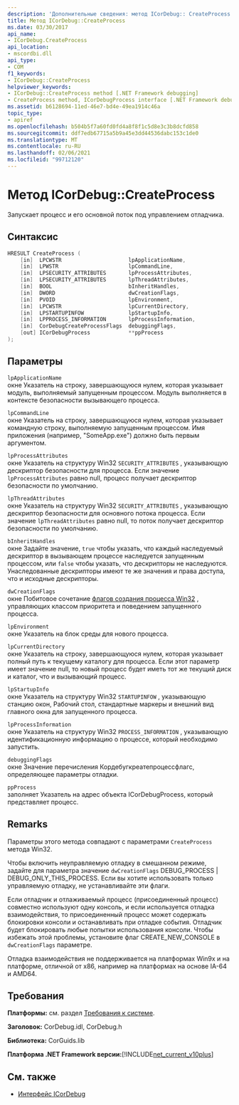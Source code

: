 ```yaml
---
description: 'Дополнительные сведения: метод ICorDebug:: CreateProcess'
title: Метод ICorDebug::CreateProcess
ms.date: 03/30/2017
api_name:
- ICorDebug.CreateProcess
api_location:
- mscordbi.dll
api_type:
- COM
f1_keywords:
- ICorDebug::CreateProcess
helpviewer_keywords:
- ICorDebug::CreateProcess method [.NET Framework debugging]
- CreateProcess method, ICorDebugProcess interface [.NET Framework debugging]
ms.assetid: b6128694-11ed-46e7-bd4e-49ea1914c46a
topic_type:
- apiref
ms.openlocfilehash: b504b5f7a60fd0fd4a8f8f1c5d8e3c3b8dcfd858
ms.sourcegitcommit: ddf7edb67715a5b9a45e3dd44536dabc153c1de0
ms.translationtype: MT
ms.contentlocale: ru-RU
ms.lasthandoff: 02/06/2021
ms.locfileid: "99712120"
---
```

# <a name="icordebugcreateprocess-method"></a>Метод ICorDebug::CreateProcess

Запускает процесс и его основной поток под управлением отладчика.  
  
## <a name="syntax"></a>Синтаксис  
  
```cpp  
HRESULT CreateProcess (  
    [in]  LPCWSTR                     lpApplicationName,  
    [in]  LPWSTR                      lpCommandLine,  
    [in]  LPSECURITY_ATTRIBUTES       lpProcessAttributes,  
    [in]  LPSECURITY_ATTRIBUTES       lpThreadAttributes,  
    [in]  BOOL                        bInheritHandles,  
    [in]  DWORD                       dwCreationFlags,  
    [in]  PVOID                       lpEnvironment,  
    [in]  LPCWSTR                     lpCurrentDirectory,  
    [in]  LPSTARTUPINFOW              lpStartupInfo,  
    [in]  LPPROCESS_INFORMATION       lpProcessInformation,  
    [in]  CorDebugCreateProcessFlags  debuggingFlags,  
    [out] ICorDebugProcess            **ppProcess  
);  
```  
  
## <a name="parameters"></a>Параметры  

 `lpApplicationName`  
 окне Указатель на строку, завершающуюся нулем, которая указывает модуль, выполняемый запущенным процессом. Модуль выполняется в контексте безопасности вызывающего процесса.  
  
 `lpCommandLine`  
 окне Указатель на строку, завершающуюся нулем, которая указывает командную строку, выполняемую запущенным процессом. Имя приложения (например, "SomeApp.exe") должно быть первым аргументом.  
  
 `lpProcessAttributes`  
 окне Указатель на структуру Win32 `SECURITY_ATTRIBUTES` , указывающую дескриптор безопасности для процесса. Если значение `lpProcessAttributes` равно null, процесс получает дескриптор безопасности по умолчанию.  
  
 `lpThreadAttributes`  
 окне Указатель на структуру Win32 `SECURITY_ATTRIBUTES` , указывающую дескриптор безопасности для основного потока процесса. Если значение `lpThreadAttributes` равно null, то поток получает дескриптор безопасности по умолчанию.  
  
 `bInheritHandles`  
 окне Задайте значение, `true` чтобы указать, что каждый наследуемый дескриптор в вызывающем процессе наследуется запущенным процессом, или `false` чтобы указать, что дескрипторы не наследуются. Унаследованные дескрипторы имеют те же значения и права доступа, что и исходные дескрипторы.  
  
 `dwCreationFlags`  
 окне Побитовое сочетание [флагов создания процесса Win32](/windows/win32/procthread/process-creation-flags) , управляющих классом приоритета и поведением запущенного процесса.  
  
 `lpEnvironment`  
 окне Указатель на блок среды для нового процесса.  
  
 `lpCurrentDirectory`  
 окне Указатель на строку, завершающуюся нулем, которая указывает полный путь к текущему каталогу для процесса. Если этот параметр имеет значение null, то новый процесс будет иметь тот же текущий диск и каталог, что и вызывающий процесс.  
  
 `lpStartupInfo`  
 окне Указатель на структуру Win32 `STARTUPINFOW` , указывающую станцию окон, Рабочий стол, стандартные маркеры и внешний вид главного окна для запущенного процесса.  
  
 `lpProcessInformation`  
 окне Указатель на структуру Win32 `PROCESS_INFORMATION` , указывающую идентификационную информацию о процессе, который необходимо запустить.  
  
 `debuggingFlags`  
 окне Значение перечисления Кордебугкреатепроцессфлагс, определяющее параметры отладки.  
  
 `ppProcess`  
 заполняет Указатель на адрес объекта ICorDebugProcess, который представляет процесс.  
  
## <a name="remarks"></a>Remarks  

 Параметры этого метода совпадают с параметрами `CreateProcess` метода Win32.  
  
 Чтобы включить неуправляемую отладку в смешанном режиме, задайте для параметра значение `dwCreationFlags` DEBUG_PROCESS &#124; DEBUG_ONLY_THIS_PROCESS. Если вы хотите использовать только управляемую отладку, не устанавливайте эти флаги.  
  
 Если отладчик и отлаживаемый процесс (присоединенный процесс) совместно используют одну консоль, и если используется отладка взаимодействия, то присоединенный процесс может содержать блокировки консоли и останавливать при отладке события. Отладчик будет блокировать любые попытки использования консоли. Чтобы избежать этой проблемы, установите флаг CREATE_NEW_CONSOLE в `dwCreationFlags` параметре.  
  
 Отладка взаимодействия не поддерживается на платформах Win9x и на платформе, отличной от x86, например на платформах на основе IA-64 и AMD64.  
  
## <a name="requirements"></a>Требования  

 **Платформы:** см. раздел [Требования к системе](../../get-started/system-requirements.md).  
  
 **Заголовок:** CorDebug.idl, CorDebug.h  
  
 **Библиотека:** CorGuids.lib  
  
 **Платформа .NET Framework версии:**[!INCLUDE[net_current_v10plus](../../../../includes/net-current-v10plus-md.md)]  
  
## <a name="see-also"></a>См. также

- [Интерфейс ICorDebug](icordebug-interface.md)
